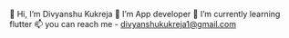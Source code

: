 👋 Hi, I’m Divyanshu Kukreja
👀 I’m App developer
🌱 I’m currently learning flutter
📫 you can reach me - divyanshukukreja1@gmail.com

<!---
divyanshukukreja/divyanshukukreja is a ✨ special ✨ repository because its `README.md` (this file) appears on your GitHub profile.
You can click the Preview link to take a look at your changes.
--->
